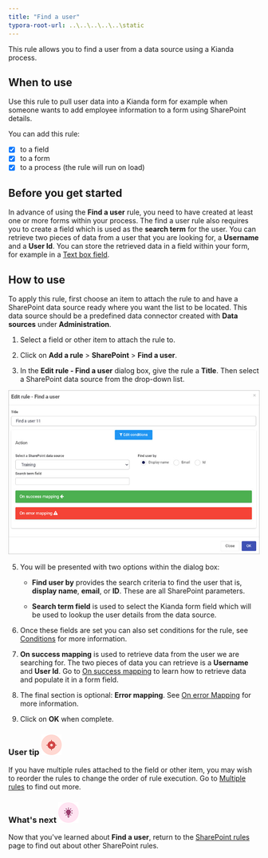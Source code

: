 ```yaml
---
title: "Find a user"
typora-root-url: ..\..\..\..\..\static
---
```


This rule allows you to find a user from a data source using a Kianda process.

## When to use

Use this rule to pull user data into a Kianda form for example when someone wants to add employee information to a form using SharePoint details.

You can add this rule:

- [x] to a field
- [x] to a form 
- [x] to a process (the rule will run on load)

## Before you get started

In advance of using the **Find a user** rule, you need to have created at least one or more forms within your process. The find a user rule also requires you to create a field which is used as the **search term** for the user. You can retrieve two pieces of data from a user that you are looking for, a **Username** and a **User Id**. You can store the retrieved data in a field within your form, for example in a [Text box field](/docs/platform/controls/input/textbox/). 

## How to use

To apply this rule, first choose an item to attach the rule to and have a SharePoint data source ready where you want the list to be located. This data source should be a predefined data connector created with **Data sources** under **Administration**. 

1. Select a field or other item to attach the rule to.

2. Click on **Add a rule** > **SharePoint** > **Find a user**.

3. In the **Edit rule - Find a user** dialog box, give the rule a **Title**. Then select a SharePoint data source from the drop-down list.

 ![Find a user dialog box](/images/find-a-user-rule.jpg)

5. You will be presented with two options within the dialog box:

     - **Find user by** provides the search criteria to find the user that is, **display name**, **email**, or **ID**. These are all SharePoint parameters.

     - **Search term field** is used to select the Kianda form field which will be used to lookup the user details from the data source. 


6. Once these fields are set you can also set conditions for the rule, see [Conditions](/docs/platform/rules/general/add-conditions/) for more information. 

7. **On success mapping** is used to retrieve data from the user we are searching for. The two pieces of data you can retrieve is a **Username** and **User Id**. Go to [On success mapping](/docs/platform/rules/general/success-error-mapping/#on-success-mapping) to learn how to retrieve data and populate it in a form field.

8. The final section is optional: **Error mapping**. See [On error Mapping](/docs/platform/rules/general/success-error-mapping/#on-error-mapping) for more information. 

9. Click on **OK** when complete.



### User tip ![Target icon](/images/05.png) ###

If you have multiple rules attached to the field or other item, you may wish to reorder the rules to change the order of rule execution. Go to [Multiple rules](/docs/platform/rules/general/multiple-rules/)  to find out more. 




### What's next  ![Idea icon](/images/18.png) ###

Now that you've learned about **Find a user**, return to the [SharePoint rules](/docs/platform/rules/sharepoint/) page to find out about other SharePoint rules. 
